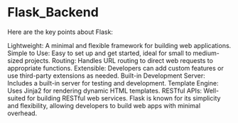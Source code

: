 # Flask_Backend
Here are the key points about Flask:

Lightweight: A minimal and flexible framework for building web applications.
Simple to Use: Easy to set up and get started, ideal for small to medium-sized projects.
Routing: Handles URL routing to direct web requests to appropriate functions.
Extensible: Developers can add custom features or use third-party extensions as needed.
Built-in Development Server: Includes a built-in server for testing and development.
Template Engine: Uses Jinja2 for rendering dynamic HTML templates.
RESTful APIs: Well-suited for building RESTful web services.
Flask is known for its simplicity and flexibility, allowing developers to build web apps with minimal overhead.

